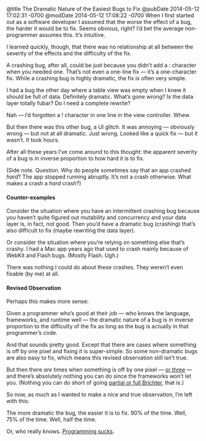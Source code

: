 @title The Dramatic Nature of the Easiest Bugs to Fix
@pubDate 2014-05-12 17:02:31 -0700
@modDate 2014-05-12 17:08:22 -0700
When I first started out as a software developer I assumed that the worse the effect of a bug, the harder it would be to fix. Seems obvious, right? I’d bet the average non-programmer assumes this. It’s intuitive.

I learned quickly, though, that there was no relationship at all between the severity of the effects and the difficulty of the fix.

A crashing bug, after all, could be just because you didn’t add a : character when you needed one. That’s not even a one-line fix — it’s a one-character fix. While a crashing bug is highly dramatic, the fix is often very simple.

I had a bug the other day where a table view was empty when I knew it should be full of data. Definitely dramatic. What’s gone wrong? Is the data layer totally fubar? Do I need a complete rewrite?

Nah — I’d forgotten a ! character in one line in the view controller. Whew.

But then there was this other bug, a UI glitch. It was annoying — obviously wrong — but not at all dramatic. Just wrong. Looked like a quick fix — but it wasn’t. It took hours.

After all these years I’ve come around to this thought: the apparent severity of a bug is in inverse proportion to how hard it is to fix.

(Side note. Question. Why do people sometimes say that an app crashed *hard*? The app stopped running abruptly. It’s not a crash otherwise. What makes a crash a <em>hard</em> crash?)

#### Counter-examples

Consider the situation where you have an intermittent crashing bug because you haven’t quite figured out mutability and concurrency and your data layer is, in fact, not good. Then you’d have a dramatic bug (crashing) that’s also difficult to fix (maybe rewriting the data layer).

Or consider the situation where you’re relying on something else that’s crashy. I had a Mac app years ago that used to crash mainly because of WebKit and Flash bugs. (Mostly Flash. Ugh.)

There was nothing I could do about these crashes. They weren’t even fixable (by me) at all.

#### Revised Observation

Perhaps this makes more sense:

Given a programmer who’s good at their job — who knows the language, frameworks, and runtime well — the dramatic nature of a bug is in inverse proportion to the difficulty of the fix as long as the bug is actually in that programmer’s code.

And that sounds pretty good. Except that there are cases where something is off by one pixel and fixing it is super-simple. So some non-dramatic bugs are also easy to fix, which means this revised observation still isn’t true.

But then there <em>are</em> times when something is off by one pixel — [or three](http://www.cabel.name/2007/09/coda-toolbar-and-three-pixel-conundrum.html) — and there’s absolutely nothing you can do since the frameworks won’t let you. (Nothing you can do short of going [partial or full Brichter](http://www.macstories.net/featured/a-conversation-with-loren-brichter/), that is.)

So now, as much as I wanted to make a nice and true observation, I’m left with this:

The more dramatic the bug, the easier it is to fix. 90% of the time. Well, 75% of the time. Well, half the time.

Or, who really knows. [Programming sucks](http://stilldrinking.org/programming-sucks).
